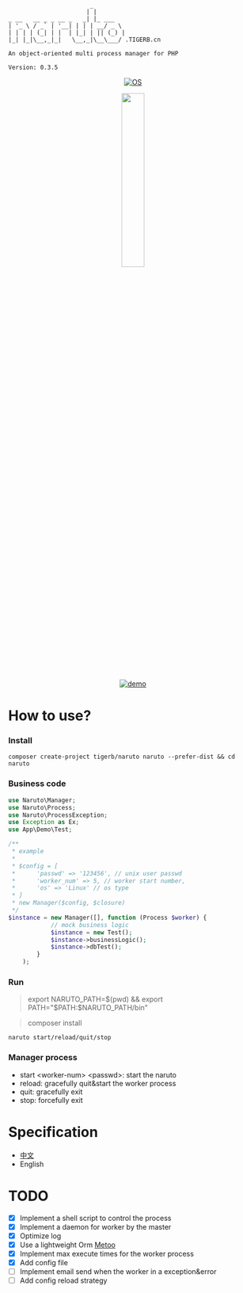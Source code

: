 ```
                       _        
                      | |       
_ __   __ _ _ __ _   _| |_ ___  
| '_ \ / _` | '__| | | | __/ _ \ 
| | | | (_| | |  | |_| | || (_) |
|_| |_|\__,_|_|   \__,_|\__\___/ .TIGERB.cn
			
An object-oriented multi process manager for PHP

Version: 0.3.5

```

<p align="center">
<a href="http://naruto.tigerb.cn/"><img src="https://img.shields.io/badge/os-Linux%26Darwin-blue.svg" alt="OS"></a>
</p>


<p align="center">
	<a href="http://naruto.tigerb.cn/"><img width="30%" src="http://cdn.tigerb.cn/wechat-blog-qrcode.jpg"></a>
<p>
<p align="center">
	<a href="http://naruto.tigerb.cn/"><img src="http://cdn.tigerb.cn/ezgif.com-video-to-gif.gif" alt="demo"></a>
</p>


# How to use?

### Install

```
composer create-project tigerb/naruto naruto --prefer-dist && cd naruto
```

### Business code

```php
use Naruto\Manager;
use Naruto\Process;
use Naruto\ProcessException;
use Exception as Ex;
use App\Demo\Test;

/**
 * example
 * 
 * $config = [
 * 		'passwd' => '123456', // unix user passwd
 * 		'worker_num' => 5, // worker start number,
 * 		'os' => 'Linux' // os type
 * ]
 * new Manager($config, $closure)
 */
$instance = new Manager([], function (Process $worker) {
			// mock business logic
			$instance = new Test();
			$instance->businessLogic();
			$instance->dbTest();
		}
	);
```

### Run

> export NARUTO_PATH=$(pwd) && export PATH="$PATH:$NARUTO_PATH/bin"

> composer install

```
naruto start/reload/quit/stop
```

### Manager process

- start \<worker-num\> \<passwd\>: start the naruto
- reload: gracefully quit&start the worker process
- quit: gracefully exit
- stop: forcefully exit

# Specification

- [中文](./docs/specification-zh.md)
- English

# TODO

- [x] Implement a shell script to control the process
- [x] Implement a daemon for worker by the master
- [x] Optimize log
- [x] Use a lightweight Orm [Metoo](https://github.com/catfan/Medoo)
- [x] Implement max execute times for the worker process
- [x] Add config file
- [ ] Implement email send when the worker in a exception&error
- [ ] Add config reload strategy
